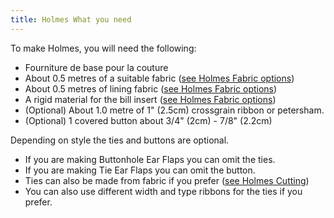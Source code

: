 ```yaml
---
title: Holmes What you need
---
```


To make Holmes, you will need the following:

- Fourniture de base pour la couture
- About 0.5 metres of a suitable fabric ([see Holmes Fabric options](/docs/patterns/holmes/fabric/))
- About 0.5 metres of lining fabric ([see Holmes Fabric options](/docs/patterns/holmes/fabric/))
- A rigid material for the bill insert ([see Holmes Fabric options](/docs/patterns/holmes/fabric/))
- (Optional) About 1.0 metre of 1" (2.5cm) crossgrain ribbon or petersham.
- (Optional) 1 covered button about 3/4" (2cm) - 7/8" (2.2cm)

<Note>

Depending on style the ties and buttons are optional.  
- If you are making Buttonhole Ear Flaps you can omit the ties.  
- If you are making Tie Ear Flaps you can omit the button.  
- Ties can also be made from fabric if you prefer ([see Holmes Cutting](/docs/patterns/holmes/cutting/))  
- You can also use different width and type ribbons for the ties if you prefer.

</Note>
